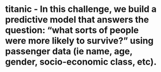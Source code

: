 # titanic - In this challenge, we build a predictive model that answers the question: “what sorts of people were more likely to survive?” using passenger data (ie name, age, gender, socio-economic class, etc).
